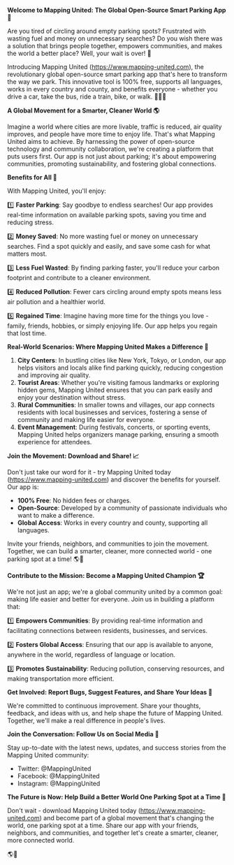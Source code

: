 **Welcome to Mapping United: The Global Open-Source Smart Parking App 🚀**

Are you tired of circling around empty parking spots? Frustrated with wasting fuel and money on unnecessary searches? Do you wish there was a solution that brings people together, empowers communities, and makes the world a better place? Well, your wait is over! 🎉

Introducing Mapping United (https://www.mapping-united.com), the revolutionary global open-source smart parking app that's here to transform the way we park. This innovative tool is 100% free, supports all languages, works in every country and county, and benefits everyone - whether you drive a car, take the bus, ride a train, bike, or walk. 🚫🏃‍♀️

**A Global Movement for a Smarter, Cleaner World 🌎**

Imagine a world where cities are more livable, traffic is reduced, air quality improves, and people have more time to enjoy life. That's what Mapping United aims to achieve. By harnessing the power of open-source technology and community collaboration, we're creating a platform that puts users first. Our app is not just about parking; it's about empowering communities, promoting sustainability, and fostering global connections.

**Benefits for All 🌈**

With Mapping United, you'll enjoy:

1️⃣ **Faster Parking**: Say goodbye to endless searches! Our app provides real-time information on available parking spots, saving you time and reducing stress.

2️⃣ **Money Saved**: No more wasting fuel or money on unnecessary searches. Find a spot quickly and easily, and save some cash for what matters most.

3️⃣ **Less Fuel Wasted**: By finding parking faster, you'll reduce your carbon footprint and contribute to a cleaner environment.

4️⃣ **Reduced Pollution**: Fewer cars circling around empty spots means less air pollution and a healthier world.

5️⃣ **Regained Time**: Imagine having more time for the things you love - family, friends, hobbies, or simply enjoying life. Our app helps you regain that lost time.

**Real-World Scenarios: Where Mapping United Makes a Difference 🌟**

1. **City Centers**: In bustling cities like New York, Tokyo, or London, our app helps visitors and locals alike find parking quickly, reducing congestion and improving air quality.
2. **Tourist Areas**: Whether you're visiting famous landmarks or exploring hidden gems, Mapping United ensures that you can park easily and enjoy your destination without stress.
3. **Rural Communities**: In smaller towns and villages, our app connects residents with local businesses and services, fostering a sense of community and making life easier for everyone.
4. **Event Management**: During festivals, concerts, or sporting events, Mapping United helps organizers manage parking, ensuring a smooth experience for attendees.

**Join the Movement: Download and Share! 📈**

Don't just take our word for it - try Mapping United today (https://www.mapping-united.com) and discover the benefits for yourself. Our app is:

* **100% Free**: No hidden fees or charges.
* **Open-Source**: Developed by a community of passionate individuals who want to make a difference.
* **Global Access**: Works in every country and county, supporting all languages.

Invite your friends, neighbors, and communities to join the movement. Together, we can build a smarter, cleaner, more connected world - one parking spot at a time! 🌎💚

**Contribute to the Mission: Become a Mapping United Champion 🏆**

We're not just an app; we're a global community united by a common goal: making life easier and better for everyone. Join us in building a platform that:

1️⃣ **Empowers Communities**: By providing real-time information and facilitating connections between residents, businesses, and services.

2️⃣ **Fosters Global Access**: Ensuring that our app is available to anyone, anywhere in the world, regardless of language or location.

3️⃣ **Promotes Sustainability**: Reducing pollution, conserving resources, and making transportation more efficient.

**Get Involved: Report Bugs, Suggest Features, and Share Your Ideas 🤝**

We're committed to continuous improvement. Share your thoughts, feedback, and ideas with us, and help shape the future of Mapping United. Together, we'll make a real difference in people's lives.

**Join the Conversation: Follow Us on Social Media 📱**

Stay up-to-date with the latest news, updates, and success stories from the Mapping United community:

* Twitter: @MappingUnited
* Facebook: @MappingUnited
* Instagram: @MappingUnited

**The Future is Now: Help Build a Better World One Parking Spot at a Time 🌟**

Don't wait - download Mapping United today (https://www.mapping-united.com) and become part of a global movement that's changing the world, one parking spot at a time. Share our app with your friends, neighbors, and communities, and together let's create a smarter, cleaner, more connected world.

🌎💚